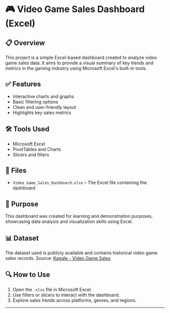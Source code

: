 # 🎮 Video Game Sales Dashboard (Excel)

## 📋 Overview
This project is a simple Excel-based dashboard created to analyze video game sales data. It aims to provide a visual summary of key trends and metrics in the gaming industry using Microsoft Excel's built-in tools.

## ✅ Features
- Interactive charts and graphs
- Basic filtering options
- Clean and user-friendly layout
- Highlights key sales metrics

## 🛠️ Tools Used
- Microsoft Excel
- PivotTables and Charts
- Slicers and filters

## 📁 Files
- `Video_Game_Sales_Dashboard.xlsx` – The Excel file containing the dashboard

## 📌 Purpose
This dashboard was created for learning and demonstration purposes, showcasing data analysis and visualization skills using Excel.

## 📊 Dataset
The dataset used is publicly available and contains historical video game sales records. Source: [Kaggle - Video Game Sales](https://www.kaggle.com/datasets/gregorut/videogame-sales-with-ratings)

## 🔍 How to Use
1. Open the `.xlsx` file in Microsoft Excel.
2. Use filters or slicers to interact with the dashboard.
3. Explore sales trends across platforms, genres, and regions.

---
